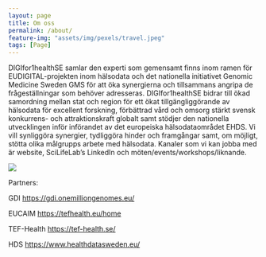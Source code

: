 ```yaml
---
layout: page
title: Om oss
permalink: /about/
feature-img: "assets/img/pexels/travel.jpeg"
tags: [Page]
---
```


DIGIfor1healthSE samlar den experti som gemensamt finns inom ramen för EUDIGITAL-projekten inom hälsodata och det nationella initiativet Genomic Medicine Sweden GMS för att öka synergierna och tillsammans angripa de frågeställningar som behöver adresseras. DIGIfor1healthSE bidrar till ökad samordning mellan stat och region för ett ökat tillgängliggörande av hälsodata för excellent forskning, förbättrad vård och omsorg stärkt svensk konkurrens- och attraktionskraft globalt samt stödjer den nationella utvecklingen inför införandet av det europeiska hälsodataområdet EHDS. Vi vill synliggöra synergier, tydliggöra hinder och framgångar samt, om möjligt, stötta olika målgrupps arbete med hälsodata. Kanaler som vi kan jobba med är website, SciLifeLab’s LinkedIn och möten/events/workshops/liknande.

<img src="{{site.baseurl}}/assets/img/feature-img/DIGIfor1Health_collab.png">

Partners:

GDI https://gdi.onemilliongenomes.eu/

EUCAIM https://tefhealth.eu/home 

TEF-Health https://tef-health.se/

HDS https://www.healthdatasweden.eu/
 
